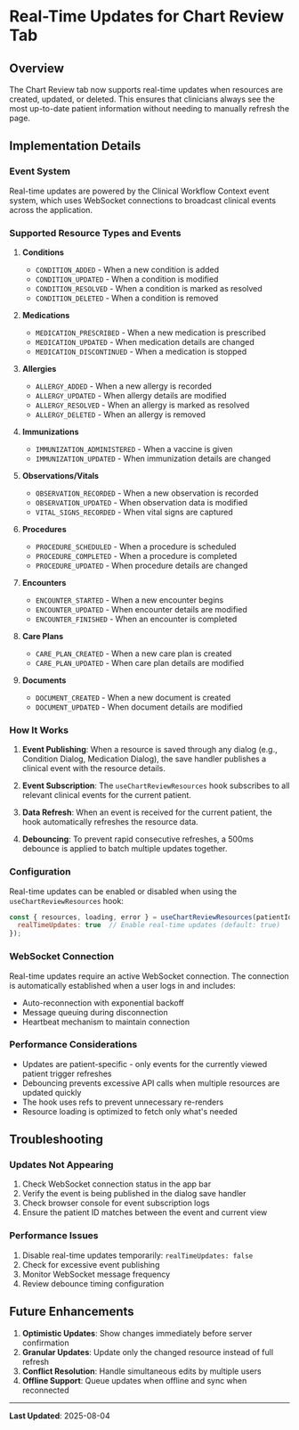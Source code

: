 # Real-Time Updates for Chart Review Tab

## Overview
The Chart Review tab now supports real-time updates when resources are created, updated, or deleted. This ensures that clinicians always see the most up-to-date patient information without needing to manually refresh the page.

## Implementation Details

### Event System
Real-time updates are powered by the Clinical Workflow Context event system, which uses WebSocket connections to broadcast clinical events across the application.

### Supported Resource Types and Events

1. **Conditions**
   - `CONDITION_ADDED` - When a new condition is added
   - `CONDITION_UPDATED` - When a condition is modified
   - `CONDITION_RESOLVED` - When a condition is marked as resolved
   - `CONDITION_DELETED` - When a condition is removed

2. **Medications**
   - `MEDICATION_PRESCRIBED` - When a new medication is prescribed
   - `MEDICATION_UPDATED` - When medication details are changed
   - `MEDICATION_DISCONTINUED` - When a medication is stopped

3. **Allergies**
   - `ALLERGY_ADDED` - When a new allergy is recorded
   - `ALLERGY_UPDATED` - When allergy details are modified
   - `ALLERGY_RESOLVED` - When an allergy is marked as resolved
   - `ALLERGY_DELETED` - When an allergy is removed

4. **Immunizations**
   - `IMMUNIZATION_ADMINISTERED` - When a vaccine is given
   - `IMMUNIZATION_UPDATED` - When immunization details are changed

5. **Observations/Vitals**
   - `OBSERVATION_RECORDED` - When a new observation is recorded
   - `OBSERVATION_UPDATED` - When observation data is modified
   - `VITAL_SIGNS_RECORDED` - When vital signs are captured

6. **Procedures**
   - `PROCEDURE_SCHEDULED` - When a procedure is scheduled
   - `PROCEDURE_COMPLETED` - When a procedure is completed
   - `PROCEDURE_UPDATED` - When procedure details are changed

7. **Encounters**
   - `ENCOUNTER_STARTED` - When a new encounter begins
   - `ENCOUNTER_UPDATED` - When encounter details are modified
   - `ENCOUNTER_FINISHED` - When an encounter is completed

8. **Care Plans**
   - `CARE_PLAN_CREATED` - When a new care plan is created
   - `CARE_PLAN_UPDATED` - When care plan details are modified

9. **Documents**
   - `DOCUMENT_CREATED` - When a new document is created
   - `DOCUMENT_UPDATED` - When document details are modified

### How It Works

1. **Event Publishing**: When a resource is saved through any dialog (e.g., Condition Dialog, Medication Dialog), the save handler publishes a clinical event with the resource details.

2. **Event Subscription**: The `useChartReviewResources` hook subscribes to all relevant clinical events for the current patient.

3. **Data Refresh**: When an event is received for the current patient, the hook automatically refreshes the resource data.

4. **Debouncing**: To prevent rapid consecutive refreshes, a 500ms debounce is applied to batch multiple updates together.

### Configuration

Real-time updates can be enabled or disabled when using the `useChartReviewResources` hook:

```javascript
const { resources, loading, error } = useChartReviewResources(patientId, {
  realTimeUpdates: true  // Enable real-time updates (default: true)
});
```

### WebSocket Connection

Real-time updates require an active WebSocket connection. The connection is automatically established when a user logs in and includes:
- Auto-reconnection with exponential backoff
- Message queuing during disconnection
- Heartbeat mechanism to maintain connection

### Performance Considerations

- Updates are patient-specific - only events for the currently viewed patient trigger refreshes
- Debouncing prevents excessive API calls when multiple resources are updated quickly
- The hook uses refs to prevent unnecessary re-renders
- Resource loading is optimized to fetch only what's needed

## Troubleshooting

### Updates Not Appearing
1. Check WebSocket connection status in the app bar
2. Verify the event is being published in the dialog save handler
3. Check browser console for event subscription logs
4. Ensure the patient ID matches between the event and current view

### Performance Issues
1. Disable real-time updates temporarily: `realTimeUpdates: false`
2. Check for excessive event publishing
3. Monitor WebSocket message frequency
4. Review debounce timing configuration

## Future Enhancements

1. **Optimistic Updates**: Show changes immediately before server confirmation
2. **Granular Updates**: Update only the changed resource instead of full refresh
3. **Conflict Resolution**: Handle simultaneous edits by multiple users
4. **Offline Support**: Queue updates when offline and sync when reconnected

---

**Last Updated**: 2025-08-04